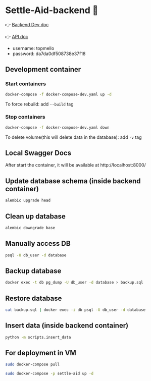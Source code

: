 # Settle-Aid-backend 🚠

👉 [Backend Dev doc](https://topmello.github.io/docs/category/backend)

👉 [API doc](https://api.settle-aid.tech/)

- username: topmello
- password: da7da0df508738e37f18

## Development container

### Start containers

```bash
docker-compose -f docker-compose-dev.yaml up -d
```

To force rebuild: add `--build` tag

### Stop containers

```bash
docker-compose -f docker-compose-dev.yaml down
```

To delete volume(this will delete data in the database): add `-v` tag

## Local Swagger Docs

After start the container, it will be available at
http://localhost:8000/

## Update database schema (inside backend container)

```bash
alembic upgrade head
```

## Clean up database

```bash
alembic downgrade base
```

## Manually access DB

```bash
psql -U db_user -d database
```

## Backup database

```bash
docker exec -t db pg_dump -U db_user -d database > backup.sql
```

## Restore database

```bash
cat backup.sql | docker exec -i db psql -U db_user -d database
```

## Insert data (inside backend container)

```bash
python -m scripts.insert_data
```

## For deployment in VM

```bash
sudo docker-compose pull
```

```bash
sudo docker-compose -p settle-aid up -d
```
